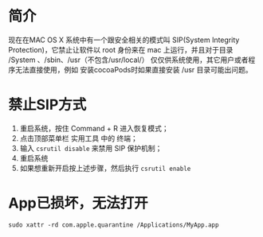 # 简介

现在在MAC OS X 系统中有一个跟安全相关的模式叫 SIP(System Integrity Protection)，它禁止让软件以 root 身份来在 mac 上运行，并且对于目录 /System 、/sbin、/usr（不包含/usr/local/） 仅仅供系统使用，其它用户或者程序无法直接使用，例如 安装cocoaPods时如果直接安装 /usr 目录可能出问题。

# 禁止SIP方式

1. 重启系统，按住 Command + R 进入恢复模式；
2. 点击顶部菜单栏 实用工具 中的 终端；
3. 输入 ```csrutil disable``` 来禁用 SIP 保护机制；
4. 重启系统
5. 如果想重新开启按上述步骤，然后执行 ```csrutil enable```

# App已损坏，无法打开

```
sudo xattr -rd com.apple.quarantine /Applications/MyApp.app
```